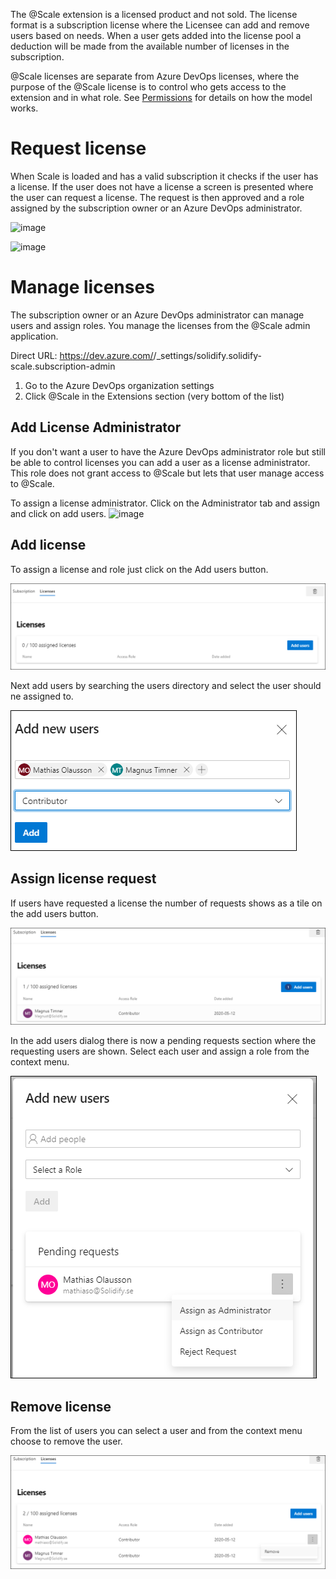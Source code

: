 The @Scale extension is a licensed product and not sold. The license format is a subscription license where the Licensee can add and remove users based on needs. When a user gets added into the license pool a deduction will be made from the available number of licenses in the subscription.

@Scale licenses are separate from Azure DevOps licenses, where the purpose of the @Scale license is to control who gets access to the extension and in what role. See [Permissions](/docs/Administration/Permissions.md) for details on how the model works.

# Request license

When Scale is loaded and has a valid subscription it checks if the user has a license. If the user does not have a license a screen is presented where the user can request a license. The request is then approved and a role assigned by the subscription owner or an Azure DevOps administrator.


![image](https://user-images.githubusercontent.com/83336871/196707947-33b8e504-d355-486e-b235-eb96c615dd70.png)

![image](https://user-images.githubusercontent.com/83336871/196708201-79b0a3bc-2af7-4a31-afc1-a2362d2be8a6.png)

# Manage licenses

The subscription owner or an Azure DevOps administrator can manage users and assign roles. You manage the licenses from the @Scale admin application.

Direct URL: https://dev.azure.com/<your-organization>/_settings/solidify.solidify-scale.subscription-admin

1. Go to the Azure DevOps organization settings
2. Click @Scale in the Extensions section (very bottom of the list)
  
## Add License Administrator
If you don't want a user to have the Azure DevOps administrator role but still be able to control licenses you can add a user as a license administrator. This role does not grant access to @Scale but lets that user manage access to @Scale.
  
To assign a license administrator. Click on the Administrator tab and assign and click on add users.
![image](https://user-images.githubusercontent.com/83336871/196709684-2304a785-ce14-48d3-9d5b-8fe6deef0bd4.png)


## Add license

To assign a license and role just click on the Add users button. 

  ![image.png](/docs/.attachments/image-691e51c4-facb-4211-bd85-a3d8222eae0c.png)

Next add users by searching the users directory and select the user should ne assigned to.

  ![image.png](/docs/.attachments/image-df01a0ba-ac88-4cee-8025-c175e4e3adeb.png)

## Assign license request

If users have requested a license the number of requests shows as a tile on the add users button.

  ![image.png](/docs/.attachments/image-bdc6f3dc-15aa-4e24-9f18-c0ce641fd15f.png)

In the add users dialog there is now a pending requests section where the requesting users are shown. Select each user and assign a role from the context menu.

  ![image.png](/docs/.attachments/image-f9b145c5-b48e-412d-8068-101d4d6a96fc.png)

## Remove license

From the list of users you can select a user and from the context menu choose to remove the user.

  ![image.png](/docs/.attachments/image-8ec1ff7c-1d98-45a3-b2fb-8cc3f478f4b9.png)

